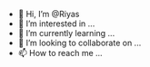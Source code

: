 - 👋 Hi, I’m @Riyas
- 👀 I’m interested in ...
- 🌱 I’m currently learning ...
- 💞️ I’m looking to collaborate on ...
- 📫 How to reach me ...

<!---
Riyas/Riyas is a ✨ special ✨ repository because its `README.md` (this file) appears on your GitHub profile.
You can click the Preview link to take a look at your changes.
--->
